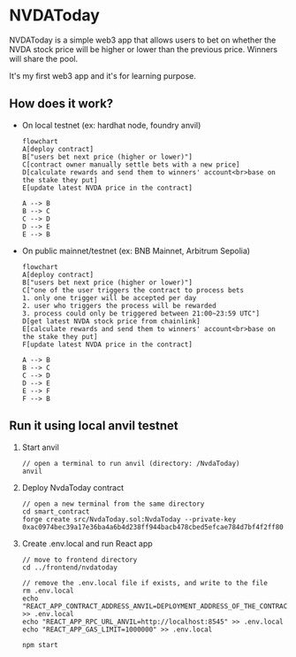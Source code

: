 # NVDAToday
NVDAToday is a simple web3 app that allows users to bet on whether the NVDA stock price will be higher or lower than the previous price. Winners will share the pool.  

It's my first web3 app and it's for learning purpose.  


## How does it work?
 - On local testnet (ex: hardhat node, foundry anvil)
    ```mermaid
    flowchart
    A[deploy contract]
    B["users bet next price (higher or lower)"]
    C[contract owner manually settle bets with a new price]
    D[calculate rewards and send them to winners' account<br>base on the stake they put]
    E[update latest NVDA price in the contract]

    A --> B
    B --> C
    C --> D
    D --> E
    E --> B
    ```

 - On public mainnet/testnet (ex: BNB Mainnet, Arbitrum Sepolia)
    ```mermaid
    flowchart
    A[deploy contract]
    B["users bet next price (higher or lower)"]
    C["one of the user triggers the contract to process bets
    1. only one trigger will be accepted per day
    2. user who triggers the process will be rewarded
    3. process could only be triggered between 21:00~23:59 UTC"]
    D[get latest NVDA stock price from chainlink]
    E[calculate rewards and send them to winners' account<br>base on the stake they put]
    F[update latest NVDA price in the contract]

    A --> B
    B --> C
    C --> D
    D --> E
    E --> F
    F --> B
    ```
## Run it using local anvil testnet
1. Start anvil
   ```
   // open a terminal to run anvil (directory: /NvdaToday)
   anvil
   ``` 
2. Deploy NvdaToday contract
   ```
   // open a new terminal from the same directory
   cd smart_contract
   forge create src/NvdaToday.sol:NvdaToday --private-key 0xac0974bec39a17e36ba4a6b4d238ff944bacb478cbed5efcae784d7bf4f2ff80
   ```
3. Create .env.local and run React app
   ```
   // move to frontend directory
   cd ../frontend/nvdatoday
   
   // remove the .env.local file if exists, and write to the file
   rm .env.local
   echo "REACT_APP_CONTRACT_ADDRESS_ANVIL=DEPLOYMENT_ADDRESS_OF_THE_CONTRACT" >> .env.local
   echo "REACT_APP_RPC_URL_ANVIL=http://localhost:8545" >> .env.local
   echo "REACT_APP_GAS_LIMIT=1000000" >> .env.local

   npm start
   ```
